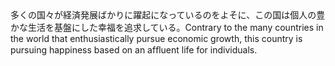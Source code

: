 <tr><td>多くの国々が経済発展ばかりに躍起になっているのをよそに、この国は個人の豊かな生活を基盤にした幸福を追求している。<td><tr><tr><td>Contrary to the many countries in the world that enthusiastically pursue economic growth, this country is pursuing happiness based on an afﬂuent life for individuals.<td><tr></table>

